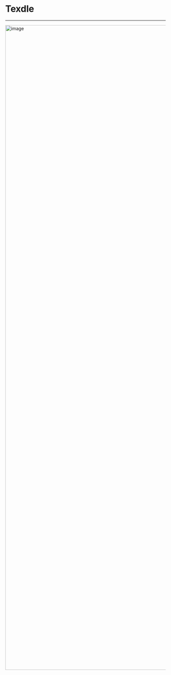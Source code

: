 # Texdle 
___

<img width="2019" alt="image" src="https://github.com/user-attachments/assets/6884006a-13c1-4a05-8086-4f041ae28b4f">
